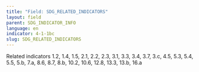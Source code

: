 ```yaml
---
title: "Field: SDG_RELATED_INDICATORS"
layout: field
parent: SDG_INDICATOR_INFO
language: en
indicator: 4-1-1bc
slug: SDG_RELATED_INDICATORS
---
```

Related indicators
1.2, 1.4, 1.5, 2.1, 2.2, 2.3, 3.1, 3.3, 3.4, 3.7, 3.c, 4.5, 5.3, 5.4, 5.5, 5.b, 7.a, 8.6, 8.7, 8.b, 10.2, 10.6, 12.8, 13.3, 13.b, 16.a